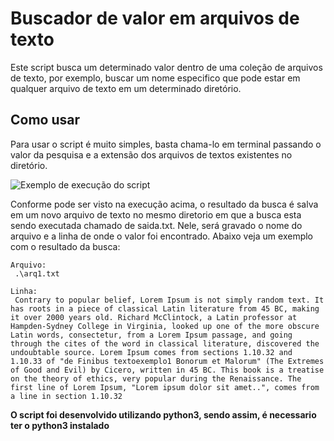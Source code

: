 # Buscador de valor em arquivos de texto

Este script busca um determinado valor dentro de uma coleção de arquivos de texto, por exemplo, buscar um nome especifico que pode estar em qualquer arquivo de texto em um determinado diretório.

## Como usar
Para usar o script é muito simples, basta chama-lo em terminal passando o valor da pesquisa e a extensão dos arquivos de textos existentes no diretório.

![Exemplo de execução do script](https://i.imgur.com/mjBZghW.png "Exemplo de execução do script")

Conforme pode ser visto na execução acima, o resultado da busca é salva em um novo arquivo de texto no mesmo diretorio em que a busca esta sendo executada chamado de saida.txt. Nele, será gravado o nome do arquivo e a linha de onde o valor foi encontrado. Abaixo veja um exemplo com o resultado da busca:

    Arquivo:
     .\arq1.txt 
    
    Linha:
     Contrary to popular belief, Lorem Ipsum is not simply random text. It has roots in a piece of classical Latin literature from 45 BC, making it over 2000 years old. Richard McClintock, a Latin professor at Hampden-Sydney College in Virginia, looked up one of the more obscure Latin words, consectetur, from a Lorem Ipsum passage, and going through the cites of the word in classical literature, discovered the undoubtable source. Lorem Ipsum comes from sections 1.10.32 and 1.10.33 of "de Finibus textoexemplo1 Bonorum et Malorum" (The Extremes of Good and Evil) by Cicero, written in 45 BC. This book is a treatise on the theory of ethics, very popular during the Renaissance. The first line of Lorem Ipsum, "Lorem ipsum dolor sit amet..", comes from a line in section 1.10.32

**O script foi desenvolvido utilizando python3, sendo assim, é necessario ter o python3 instalado**
